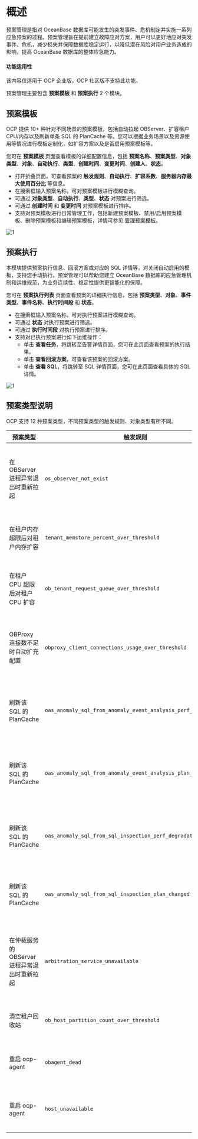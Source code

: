 # 概述

预案管理是指对 OceanBase 数据库可能发生的突发事件、危机制定并实施一系列应急预案的过程。预案管理旨在提前建立故障应对方案，用户可以更好地应对突发事件、危机，减少损失并保障数据库稳定运行，以降低潜在风险对用户业务造成的影响，提高 OceanBase 数据库的整体应急能力。

<main id="notice" type='notice'>
<h4>功能适用性</h4>
<p>该内容仅适用于 OCP 企业版，OCP 社区版不支持此功能。</p>
</main>

预案管理主要包含 **预案模板** 和 **预案执行** 2 个模块。

## 预案模板

OCP 提供 10+ 种针对不同场景的预案模板，包括自动拉起 OBServer、扩容租户 CPU/内存以及刷新单条 SQL 的 PlanCache 等。您可以根据业务场景以及资源使用等情况进行模板定制化，如扩容方案以及是否启用预案模板等。

您可在 **预案模板** 页面查看模板的详细配置信息，包括 **预案名称**、**预案类型**、**对象类型**、**对象**、**自动执行**、**类型**、**创建时间**、**变更时间**、**创建人**、**状态**。

* 打开折叠页面，可查看预案的 **触发规则**、**自动执行**、**扩容系数**、**服务器内存最大使用百分比** 等信息。
* 在搜索框输入预案名称，可对预案模板进行模糊查询。
* 可通过 **对象类型**、**自动执行**、**类型**、**状态** 对预案进行筛选。
* 可通过 **创建时间** 和 **变更时间** 对预案模板进行排序。
* 支持对预案模板进行日常管理工作，包括新建预案模板、禁用/启用预案模板、删除预案模板和编辑预案模板，详情可参见 [管理预案模板](200.manage-a-plan-template.md)。

![1](https://obbusiness-private.oss-cn-shanghai.aliyuncs.com/doc/img/ocp/430/%E9%A2%84%E6%A1%88%E6%A8%A1%E6%9D%BF.png)

## 预案执行

本模块提供预案执行信息、回滚方案或对应的 SQL 详情等，对关闭自动启用的模板，支持您手动执行。预案管理可以帮助您建立 OceanBase 数据库的应急管理机制和运维规范，为业务连续性、稳定性提供更智能化的保障。

您可在 **预案执行列表** 页面查看预案的详细执行信息，包括 **预案类型**、**对象**、**事件类型**、**事件名称**、**执行时间段** 和 **状态**。

* 在搜索框输入预案名称，可对执行预案进行模糊查询。
* 可通过 **状态** 对执行预案进行筛选。
* 可通过 **执行时间段** 对执行预案进行排序。
* 支持对已执行预案进行如下运维操作：
  * 单击 **查看任务**，将跳转至告警详情页面，您可在此页面查看预案的执行结果。
  * 单击 **查看回滚方案**，可查看该预案的回滚方案。
  * 单击 **查看 SQL**，将跳转至 SQL 详情页面，您可在此页面查看具体的 SQL 详情。

![1]()

## 预案类型说明

OCP 支持 12 种预案类型，不同预案类型的触发规则、对象类型有所不同。

|  预案类型  |  触发规则  | 对象类型  | 预案说明   |
|------------|------------|------------|---------|
|  在 OBServer 进程异常退出时重新拉起  |  `os_observer_not_exist` |  OB服务  |  在 observer 进程异常退出时重新拉起，事件发生的 12 个小时之内仅拉起一次。  |
|  在租户内存超限后对租户内存扩容   |  `tenant_memstore_percent_over_threshold`   |  租户  |  当租户内使用存超限后，对租户内存进行自动扩容。  |
|  在租户 CPU 超限后对租户 CPU 扩容  |  `ob_tenant_request_queue_over_threshold`  |  租户   |   当租户 CPU 使用超限后，对租户 CPU 进行自动扩容。  |
|  OBProxy 连接数不足时自动扩充配置  |  `obproxy_client_connections_usage_over_threshold`  |  OBProxy集群  |  当 OBProxy 连接数不足时，自动扩充集群级别对应参数配置。   |
|  刷新该 SQL 的 PlanCache  |  `oas_anomaly_sql_from_anomaly_event_analysis_perf_degradation`  |  租户 |  OAS 异常分析场景下，SQL 性能下降时刷新本 SQL 的 PlanCache  |
|  刷新该 SQL 的 PlanCache  |  `oas_anomaly_sql_from_anomaly_event_analysis_plan_changed`   |  租户  |  OAS 异常分析场景下，SQL 执行计划恶化时刷新本 SQL 的 PlanCache   |
| 刷新该 SQL 的 PlanCache   |  `oas_anomaly_sql_from_sql_inspection_perf_degradation`   |  租户  |  SQL 巡检场景下：SQL 执行计划恶化时刷新本 SQL 的 PlanCache   |
| 刷新该 SQL 的 PlanCache   |  `oas_anomaly_sql_from_sql_inspection_plan_changed`   |  租户  |  SQL 巡检场景下：SQL 性能下降时刷新本 SQL 的 PlanCache   |
|  在仲裁服务的 OBServer 进程异常退出时重新拉起  |  `arbitration_service_unavailable`   |  仲裁服务  |  当仲裁服务的 observer 进程异常退出时重新拉起，事件发生的 12 个小时之内仅拉起一次。   |
|  清空租户回收站  |  `ob_host_partition_count_over_threshold`   |  租户  |  当租户分区过多时，自动清理租户回收站。   |
|  重启 ocp-agent  |  `obagent_dead`   |   主机  |  当主机心跳检测失败时，尝试重启 ocp-agent。  |
|  重启 ocp-agent  |  `host_unavailable`   |  主机  |  当 agent 服务不可用时，尝试重启 ocp-agent。   |
